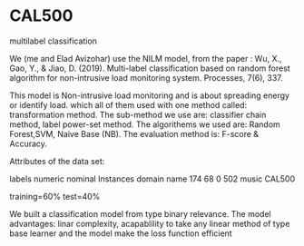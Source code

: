 # CAL500
multilabel classification

We (me and Elad Avizohar) use the NILM model, from the paper :
Wu, X., Gao, Y., & Jiao, D. (2019). Multi-label classification based on random forest algorithm for non-intrusive load monitoring system. Processes, 7(6), 337.‏

This model is Non-intrusive load monitoring and is about spreading energy or identify load.
which all of them used with one method called: transformation method.
The sub-method we use are: classifier chain method, label power-set method.
The algorithems we used are: Random Forest,SVM, Naive Base (NB).
The evaluation method is: F-score & Accuracy.

Attributes of the data set:
 
labels numeric nominal Instances domain name
174      68      0     502  music  CAL500


training=60%
test=40%

We built a classification model from type binary relevance. The model advantages: linar complexity, acapablility to take any linear method of type base learner and the model make
the loss function efficient
